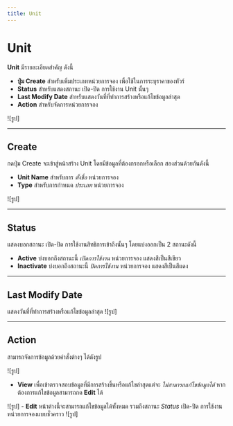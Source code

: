```yaml
---
title: Unit
---
```

# Unit
**Unit** มีรายละเอียดสำคัญ ดังนี้
- **ปุ่ม Create** สำหรับเพิ่มประเภทหน่วยการจอง เพื่อใช้ในการระบุราคาของทัวร์
- **Status** สำหรับแสดงสถานะ เปิด-ปิด การใช้งาน Unit นั้นๆ
- **Last Modify Date** สำหรับแสดงวันที่ที่ทำการสร้างหรือแก้ไขข้อมูลล่าสุด
- **Action** สำหรับจัดการหน่วยการจอง

![รูป]

---

## **Create**
กดปุ่ม Create จะเข้าสู่หน้าสร้าง Unit โดยมีข้อมูลที่ต้องกรอกหรือเลือก สองส่วนด้วยกันดังนี้
- **Unit Name** สำหรับการ _ตั้งชื่อ_ หน่วยการจอง
- **Type** สำหรับการกำหนด _ประเภท_ หน่วยการจอง

![รูป]

---

## **Status**
แสดงบอกสถานะ เปิด-ปิด การใช้งานสิทธิการเข้าถึงนั้นๆ โดยแบ่งออกเป็น 2 สถานะดังนี้
- **Active** บ่งบอกถึงสถานะนี้ _เปิดการใช้งาน_ หน่วยการจอง แสดงสีเป็นสีเขียว
- **Inactivate** บ่งบอกถึงสถานะนี้ _ปิดการใช้งาน_ หน่วยการจอง แสดงสีเป็นสีแดง

--- 

## **Last Modify Date**
แสดงวันที่ที่ทำการสร้างหรือแก้ไขข้อมูลล่าสุด
![รูป]

---

## **Action**
สามารถจัดการข้อมูลด้วยคำสั่งต่างๆ ได้ดังรูป 

![รูป]

- **View** เพื่อเข้าตรวจสอบข้อมูลที่มีการสร้างขึ้นหรือแก้ไขล่าสุดแต่จะ _ไม่สามารถแก้ไขข้อมูลได้_ หากต้องการแก้ไขข้อมูลสามารถกด **Edit** ได้ 

![รูป]
    - **Edit** หน้าต่างนี้จะสามารถแก้ไขข้อมูลได้ทั้งหมด รวมถึงสถานะ _Status_ เปิด-ปิด การใช้งานหน่วยการจองแบบชั่วคราว
    ![รูป]

